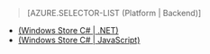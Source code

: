 ﻿> [AZURE.SELECTOR-LIST (Platform | Backend)]
- [(Windows Store C# | .NET)](/pt-br/documentation/articles/mobile-services-dotnet-backend-windows-store-dotnet-aad-rbac/)
- [(Windows Store C# | JavaScript)](/pt-br/documentation/articles/mobile-services-javascript-backend-windows-store-dotnet-aad-rbac/)
<!--HONumber=42-->
